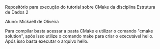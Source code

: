 Repositório para execução do tutorial sobre CMake da disciplina Estrutura de Dados 2

Aluno: Mickaell de Oliveira

Para compilar basta acessar a pasta CMake e utilizar o comando "cmake solution", após isso utilize o comando make para criar o executável hello. Após isso basta executar o arquivo hello.
